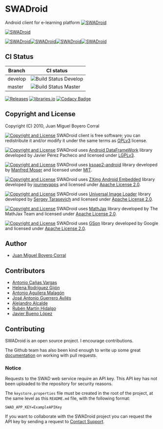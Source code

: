 SWADroid
========

Android client for e-learning platform [![SWADroid](https://openswad.org/logo/swad84x24.png)](http://openswad.org/)

[![SWADroid](http://developer.android.com/images/brand/en_generic_rgb_wo_45.png)](https://play.google.com/store/apps/details?id=es.ugr.swad.swadroid)

[![SWADroid](http://upload.wikimedia.org/wikipedia/commons/c/c8/Farm-Fresh_twitter_1.png)](http://twitter.com/SWADroid)[![SWADroid](http://upload.wikimedia.org/wikipedia/commons/4/4d/Farm-Fresh_facebook.png)](https://www.facebook.com/SWADroid)[![SWADroid](https://upload.wikimedia.org/wikipedia/commons/thumb/5/5c/Telegram_Messenger.png/35px-Telegram_Messenger.png?uselang=es)](https://telegram.me/swadroid)[![SWADroid](https://s.w.org/about/images/logos/wordpress-logo-32-blue.png)](http://swadroid.wordpress.com)

CI Status
---------

|Branch|CI status|
|------|---------|
|develop|![Build Status Develop](https://github.com/Amab/SWADroid/actions/workflows/android-build.yml/badge.svg?branch=develop)|
|master|![Build Status Master](https://github.com/Amab/SWADroid/actions/workflows/android-build.yml/badge.svg?branch=master)|

[![Releases](https://img.shields.io/github/release/Amab/SWADroid.svg)](https://github.com/Amab/SWADroid/releases/latest)
[![libraries.io](https://img.shields.io/librariesio/github/Amab/SWADroid.svg)](https://libraries.io/github/Amab/SWADroid)
[![Codacy Badge](https://api.codacy.com/project/badge/Grade/41ded03ee87d4ceaaafc976a7529bcf3)](https://www.codacy.com/manual/Amab/SWADroid?utm_source=github.com&amp;utm_medium=referral&amp;utm_content=Amab/SWADroid&amp;utm_campaign=Badge_Grade)

Copyright and License
---------------------

Copyright (C) 2010, Juan Miguel Boyero Corral

[![Copyright and License](https://img.shields.io/badge/license-GPLv3-green.svg?style=flat)](http://www.gnu.org/licenses/gpl.html) SWADroid client is free software; you can redistribute it and/or modify it under the same terms as [GPLv3](http://www.gnu.org/licenses/gpl.html) license.

[![Copyright and License](https://img.shields.io/badge/license-LGPLv3-green.svg?style=flat)](http://www.gnu.org/licenses/lgpl.html) SWADroid uses [Android DataFrameWork](http://code.google.com/p/androiddataframework/) library developed by Javier Pérez Pacheco and licensed under [LGPLv3](http://www.gnu.org/licenses/lgpl.html).

[![Copyright and License](https://img.shields.io/badge/license-MIT-green.svg?style=flat)](http://www.opensource.org/licenses/mit-license.php) SWADroid uses [ksoap2-android](https://github.com/simpligility/ksoap2-android) library developed by [Manfred Moser](https://github.com/mosabua) and licensed under [MIT](http://www.opensource.org/licenses/mit-license.php).

[![Copyright and License](https://img.shields.io/badge/license-Apache%202-green.svg?style=flat)](http://www.apache.org/licenses/LICENSE-2.0) SWADroid uses [ZXing Android Embedded](https://github.com/journeyapps/zxing-android-embedded) library developed by [journeyapps](https://github.com/journeyapps) and licensed under [Apache License 2.0](http://www.apache.org/licenses/LICENSE-2.0).

[![Copyright and License](https://img.shields.io/badge/license-Apache%202-green.svg?style=flat)](http://www.apache.org/licenses/LICENSE-2.0) SWADroid uses [Universal Image Loader](https://github.com/nostra13/Android-Universal-Image-Loader) library developed by [Sergey Tarasevich](https://github.com/nostra13) and licensed under [Apache License 2.0](http://www.apache.org/licenses/LICENSE-2.0).

[![Copyright and License](https://img.shields.io/badge/license-Apache%202-green.svg?style=flat)](http://www.apache.org/licenses/LICENSE-2.0) SWADroid uses [MathJax](https://www.mathjax.org/) library developed by The MathJax Team and licensed under [Apache License 2.0](http://www.apache.org/licenses/LICENSE-2.0).

[![Copyright and License](https://img.shields.io/badge/license-Apache%202-green.svg?style=flat)](http://www.apache.org/licenses/LICENSE-2.0) SWADroid uses [GSon](https://github.com/google/gson) library developed by Google and licensed under [Apache License 2.0](http://www.apache.org/licenses/LICENSE-2.0).

Author
------

-	[Juan Miguel Boyero Corral](http://www.linkedin.com/pub/juan-miguel-boyero-corral/27/362/163)

Contributors
------------

-	[Antonio Cañas Vargas](http://www.ugr.es/~acanas/)
-	[Helena Rodríguez Gijón](http://prezi.com/user/7ofwrjzwrfsq/)
-	[Antonio Aguilera Malagón](http://www.slideshare.net/antonioaguileramalagon)
-	[José Antonio Guerrero Avilés](http://www.linkedin.com/in/antonioguerreroaviles)
-	[Alejandro Alcalde](http://elbauldelprogramador.com/)
-	[Rubén Martín Hidalgo](https://github.com/romilgildo)
-	[Javier Bueno López](https://github.com/JaviBL8)

Contributing
------------

SWADroid is an open source project. I encourage contributions.

The Github team has also been kind enough to write up some great [documentation](https://help.github.com/articles/about-pull-requests/) on working with pull requests.

### Notice

Requests to the SWAD web service require an API key. This API key has not been uploaded to the repository for security reasons.  

The `keystore.properties` file must be created in the root of the project, at the same level as this `README.md` file, with the following format:  

`SWAD_APP_KEY=ExampleAPIKey`  

If you want to collaborate with the SWADroid project you can request the API key by sending a request to [Contact Support](mailto:swadroid.gmail.com).
